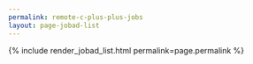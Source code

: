 ```yaml
---
permalink: remote-c-plus-plus-jobs
layout: page-jobad-list
---
```

{% include render_jobad_list.html permalink=page.permalink %}
